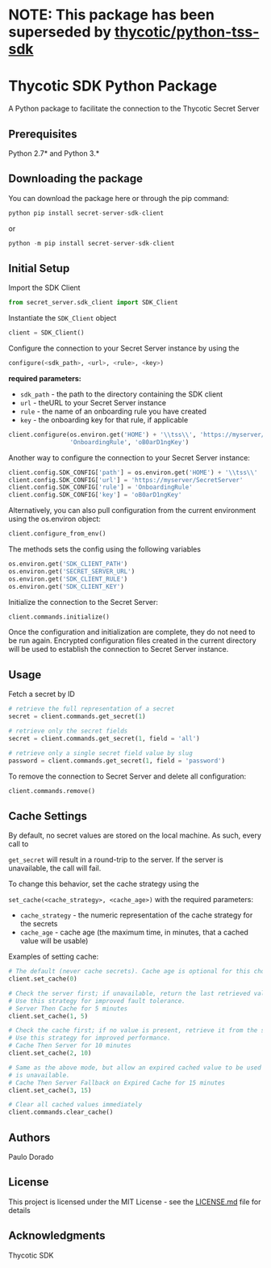 # **NOTE**: This package has been superseded by [thycotic/python-tss-sdk](https://github.com/thycotic/python-tss-sdk)

# Thycotic SDK Python Package

A Python package to facilitate the connection to the Thycotic Secret Server

## Prerequisites

Python 2.7* and Python 3.*

## Downloading the package

You can download the package here or through the pip command:

``` python
python pip install secret-server-sdk-client
```

or

```python
python -m pip install secret-server-sdk-client
```

## Initial Setup

Import the SDK Client

``` python
from secret_server.sdk_client import SDK_Client
```

Instantiate the ```SDK_Client``` object

```python
client = SDK_Client()
```

Configure the connection to your Secret Server instance by using the

``` python
configure(<sdk_path>, <url>, <rule>, <key>)
```

**required parameters:**

- ```sdk_path``` - the path to the directory containing the SDK client
- ```url``` - theURL to your Secret Server instance
- ```rule``` - the name of an onboarding rule you have created
- ```key``` - the onboarding key for that rule, if applicable

```python
client.configure(os.environ.get('HOME') + '\\tss\\', 'https://myserver/SecretServer',
                 'OnboardingRule', 'oB0arD1ngKey')
```

Another way to configure the connection to your Secret Server instance:

```python
client.config.SDK_CONFIG['path'] = os.environ.get('HOME') + '\\tss\\'
client.config.SDK_CONFIG['url'] = 'https://myserver/SecretServer'
client.config.SDK_CONFIG['rule'] = 'OnboardingRule'
client.config.SDK_CONFIG['key'] = 'oB0arD1ngKey'
```

Alternatively, you can also pull configuration from the current environment using the
os.environ object:

```python
client.configure_from_env()
```

The methods sets the config using the following variables

```python
os.environ.get('SDK_CLIENT_PATH')
os.environ.get('SECRET_SERVER_URL')
os.environ.get('SDK_CLIENT_RULE')
os.environ.get('SDK_CLIENT_KEY')
```

Initialize the connection to the Secret Server:

```python
client.commands.initialize()
```

Once the configuration and initialization are complete, they do not need to be run again.
Encrypted configuration files created in the current directory will be used to establish the
connection to Secret Server instance.

## Usage

Fetch a secret by ID 

```python
# retrieve the full representation of a secret
secret = client.commands.get_secret(1)

# retrieve only the secret fields
secret = client.commands.get_secret(1, field = 'all')

# retrieve only a single secret field value by slug
password = client.commands.get_secret(1, field = 'password')
```

To remove the connection to Secret Server and delete all configuration:

```python
client.commands.remove()
```

## Cache Settings

By default, no secret values are stored on the local machine. As such, every call to

```get_secret``` will result in a round-trip to the server. If the server is unavailable,
the call will fail.

To change this behavior, set the cache strategy using the

```set_cache(<cache_strategy>, <cache_age>)``` with the required parameters:

- ```cache_strategy``` - the numeric representation of the cache strategy for the secrets
- ```cache_age``` - cache age (the maximum time, in minutes, that a cached value will be usable)

Examples of setting cache:

```python
# The default (never cache secrets). Cache age is optional for this choice
client.set_cache(0)

# Check the server first; if unavailable, return the last retrieved value, if present.
# Use this strategy for improved fault tolerance.
# Server Then Cache for 5 minutes
client.set_cache(1, 5)

# Check the cache first; if no value is present, retrieve it from the server.
# Use this strategy for improved performance.
# Cache Then Server for 10 minutes
client.set_cache(2, 10)

# Same as the above mode, but allow an expired cached value to be used if the server 
# is unavailable.
# Cache Then Server Fallback on Expired Cache for 15 minutes
client.set_cache(3, 15)

# Clear all cached values immediately
client.commands.clear_cache()
```

## Authors

Paulo Dorado

## License

This project is licensed under the MIT License - see the [LICENSE.md](LICENSE.md) file for details

## Acknowledgments

Thycotic SDK
